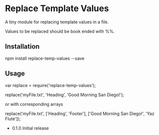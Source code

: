 Replace Template Values
=========

A tiny module for replacing template values in a file.

Values to be replaced should be book ended with %%.

## Installation

  npm install replace-temp-values --save

## Usage

  var replace = require('replace-temp-values');
  
  replace('myFile.txt', 'Heading', 'Good Morning San Diego!');
  
  or with corresponding arrays
  
  replace('myFile.txt', ['Heading', 'Footer'], ['Good Morning San Diego!', 'Yaz Flute']);
  

* 0.1.0 Initial release